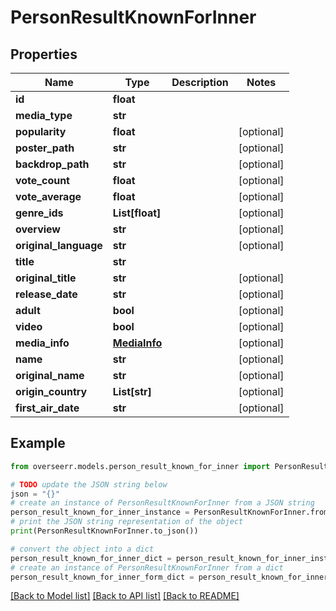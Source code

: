 # PersonResultKnownForInner


## Properties

Name | Type | Description | Notes
------------ | ------------- | ------------- | -------------
**id** | **float** |  | 
**media_type** | **str** |  | 
**popularity** | **float** |  | [optional] 
**poster_path** | **str** |  | [optional] 
**backdrop_path** | **str** |  | [optional] 
**vote_count** | **float** |  | [optional] 
**vote_average** | **float** |  | [optional] 
**genre_ids** | **List[float]** |  | [optional] 
**overview** | **str** |  | [optional] 
**original_language** | **str** |  | [optional] 
**title** | **str** |  | 
**original_title** | **str** |  | [optional] 
**release_date** | **str** |  | [optional] 
**adult** | **bool** |  | [optional] 
**video** | **bool** |  | [optional] 
**media_info** | [**MediaInfo**](MediaInfo.md) |  | [optional] 
**name** | **str** |  | [optional] 
**original_name** | **str** |  | [optional] 
**origin_country** | **List[str]** |  | [optional] 
**first_air_date** | **str** |  | [optional] 

## Example

```python
from overseerr.models.person_result_known_for_inner import PersonResultKnownForInner

# TODO update the JSON string below
json = "{}"
# create an instance of PersonResultKnownForInner from a JSON string
person_result_known_for_inner_instance = PersonResultKnownForInner.from_json(json)
# print the JSON string representation of the object
print(PersonResultKnownForInner.to_json())

# convert the object into a dict
person_result_known_for_inner_dict = person_result_known_for_inner_instance.to_dict()
# create an instance of PersonResultKnownForInner from a dict
person_result_known_for_inner_form_dict = person_result_known_for_inner.from_dict(person_result_known_for_inner_dict)
```
[[Back to Model list]](../README.md#documentation-for-models) [[Back to API list]](../README.md#documentation-for-api-endpoints) [[Back to README]](../README.md)


